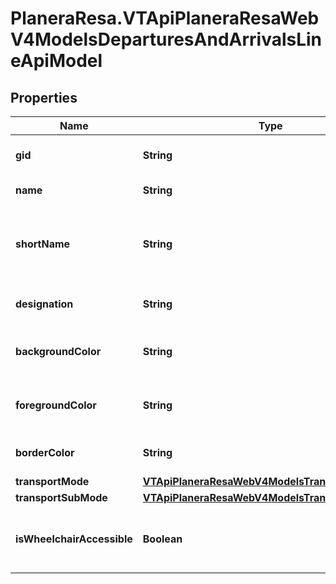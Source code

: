 # PlaneraResa.VTApiPlaneraResaWebV4ModelsDeparturesAndArrivalsLineApiModel

## Properties

Name | Type | Description | Notes
------------ | ------------- | ------------- | -------------
**gid** | **String** | 16-digit Västtrafik line gid. | [optional] 
**name** | **String** | The line name. | [optional] 
**shortName** | **String** | The short name of the line, usually 5 characters or less. | [optional] 
**designation** | **String** | The designation of the line. | [optional] 
**backgroundColor** | **String** | The background color of the line symbol. | [optional] 
**foregroundColor** | **String** | The foreground color of the line symbol. | [optional] 
**borderColor** | **String** | The border color of the line symbol. | [optional] 
**transportMode** | [**VTApiPlaneraResaWebV4ModelsTransportMode**](VTApiPlaneraResaWebV4ModelsTransportMode.md) |  | [optional] 
**transportSubMode** | [**VTApiPlaneraResaWebV4ModelsTransportSubMode**](VTApiPlaneraResaWebV4ModelsTransportSubMode.md) |  | [optional] 
**isWheelchairAccessible** | **Boolean** | Flag indicating if the line is wheelchair accessible. | [optional] 


